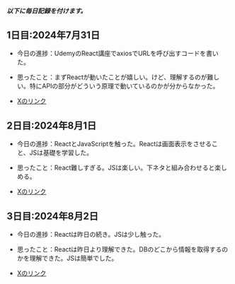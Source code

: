 ##### 以下に毎日記録を付けます。
## 1日目:2024年7月31日
* 今日の進捗：UdemyのReact講座でaxiosでURLを呼び出すコードを書いた。
- 思ったこと：まずReactが動いたことが嬉しい。けど、理解するのが難しい。特にAPIの部分がどういう原理で動いているのかが分からなかった。
+ [Xのリンク](https://x.com/germ_king222/status/1818314280103739727)

## 2日目:2024年8月1日
* 今日の進捗：ReactとJavaScriptを触った。Reactは画面表示をさせること、JSは基礎を学習した。
- 思ったこと：React難しすぎる。JSは楽しい。下ネタと組み合わせると楽しめる。
+ [Xのリンク](https://x.com/germ_king222/status/1818653387489255441)

## 3日目:2024年8月2日
* 今日の進捗：Reactは昨日の続き。JSは少し触った。
- 思ったこと：Reactは昨日より理解できた。DBのどこから情報を取得するのかを理解できた。JSは簡単でした。
+ [Xのリンク](https://x.com/germ_king222/status/1819030400670536102)
